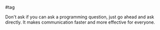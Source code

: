 #tag

Don't ask if you can ask a programming question, just go ahead and ask directly. It makes communication faster and more effective for everyone.